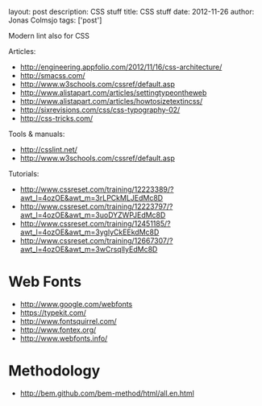 layout: post
description: CSS stuff
title: CSS stuff
date: 2012-11-26
author: Jonas Colmsjo
tags: ['post']

Modern lint also for CSS





Articles:

 * http://engineering.appfolio.com/2012/11/16/css-architecture/
 * http://smacss.com/
 * http://www.w3schools.com/cssref/default.asp
 * http://www.alistapart.com/articles/settingtypeontheweb
 * http://www.alistapart.com/articles/howtosizetextincss/
 * http://sixrevisions.com/css/css-typography-02/
 * http://css-tricks.com/

Tools & manuals:

 * http://csslint.net/
 * http://www.w3schools.com/cssref/default.asp


Tutorials:

 * http://www.cssreset.com/training/12223389/?awt_l=4ozOE&awt_m=3rLPCkMLJEdMc8D
 * http://www.cssreset.com/training/12223797/?awt_l=4ozOE&awt_m=3uoDYZWPJEdMc8D
 * http://www.cssreset.com/training/12451185/?awt_l=4ozOE&awt_m=3yglyCkEEkdMc8D
 * http://www.cssreset.com/training/12667307/?awt_l=4ozOE&awt_m=3wCrsqlIyEdMc8D

# Web Fonts

* http://www.google.com/webfonts
* https://typekit.com/
* http://www.fontsquirrel.com/
* http://www.fontex.org/
* http://www.webfonts.info/


# Methodology

* http://bem.github.com/bem-method/html/all.en.html


